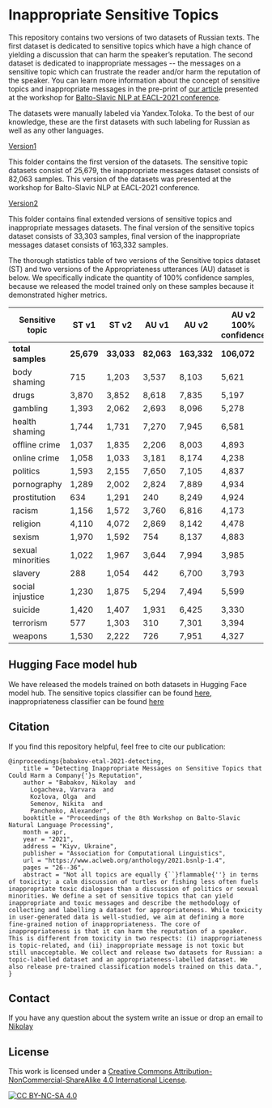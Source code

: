 # Inappropriate Sensitive Topics

This repository contains two versions of two datasets of Russian texts. 
The first dataset is dedicated to sensitive topics which have a high chance of yielding a discussion that can harm the speaker’s reputation.
The second dataset is dedicated to inappropriate messages -- the messages on a sensitive topic which can frustrate the reader and/or harm the reputation of the speaker.
You can learn more information about the concept of sensitive topics and inappropriate messages in the pre-print of [our article](https://arxiv.org/abs/2103.05345) presented at the workshop for [Balto-Slavic NLP at EACL-2021 conference](http://bsnlp.cs.helsinki.fi/).

The datasets were manually labeled via Yandex.Toloka.
To the best of our knowledge, these are the first datasets with such labeling for Russian as well as any other languages.

[Version1](https://github.com/skoltech-nlp/inappropriate-sensitive-topics/tree/main/Version1)

This folder contains the first version of the datasets.  The sensitive topic datasets consist of 25,679,  the inappropriate messages dataset consists of 82,063 samples.
This version of the datasets was presented at the workshop for Balto-Slavic NLP at EACL-2021 conference.

[Version2](https://github.com/skoltech-nlp/inappropriate-sensitive-topics/tree/main/Version2)

This folder contains final extended versions of sensitive topics and inappropriate messages datasets.
The final version of the sensitive topics dataset consists of 33,303 samples, final version of the inappropriate messages dataset consists of 163,332 samples.

The thorough statistics table of two versions of the Sensitive topics dataset (ST) and two versions of the Appropriateness utterances (AU) dataset is below. We specifically indicate the quantity of 100% confidence samples, because we released the model trained only on these samples because it demonstrated higher metrics. 

| Sensitive topic   | ST v1 | ST v2 | AU v1 | AU v2 | AU v2 100% confidence |
|-------------------|--------------|--------------|--------------------|--------------------|------------------------------------|
| <strong>total samples</strong>     |       <strong>25,679</strong>  |       <strong>33,033</strong>  |             <strong>82,063</strong>  |            <strong>163,332</strong>  |                            <strong>106,072</strong>  |
| body shaming      |          715 |        1,203 |              3,537 |              8,103 |                              5,621 |
| drugs             |        3,870 |        3,852 |              8,618 |              7,835 |                              5,197 |
| gambling          |        1,393 |        2,062 |              2,693 |              8,096 |                              5,278 |
| health shaming    |        1,744 |        1,731 |              7,270 |              7,945 |                              6,581 |
| offline crime     |        1,037 |        1,835 |              2,206 |              8,003 |                              4,893 |
| online crime      |        1,058 |        1,033 |              3,181 |              8,174 |                              4,238 |
| politics          |        1,593 |        2,155 |              7,650 |              7,105 |                              4,837 |
| pornography       |        1,289 |        2,002 |              2,824 |              7,889 |                              4,934 |
| prostitution      |          634 |        1,291 |                240 |              8,249 |                              4,924 |
| racism            |        1,156 |        1,572 |              3,760 |              6,816 |                              4,173 |
| religion          |        4,110 |        4,072 |              2,869 |              8,142 |                              4,478 |
| sexism            |        1,970 |        1,592 |                754 |              8,137 |                              4,883 |
| sexual minorities |        1,022 |        1,967 |              3,644 |              7,994 |                              3,985 |
| slavery           |          288 |        1,054 |                442 |              6,700 |                              3,793 |
| social injustice  |        1,230 |        1,875 |              5,294 |              7,494 |                              5,599 |
| suicide           |        1,420 |        1,407 |              1,931 |              6,425 |                              3,330 |
| terrorism         |          577 |        1,303 |                310 |              7,301 |                              3,394 |
| weapons           |        1,530 |        2,222 |                726 |              7,951 |                              4,327 |


## Hugging Face model hub

We have released the models trained on both datasets in Hugging Face model hub.
The sensitive topics classifier can be found [here](https://huggingface.co/Skoltech/russian-sensitive-topics), inappropriateness classifier can be found [here](https://huggingface.co/Skoltech/russian-inappropriate-messages)

## Citation

If you find this repository helpful, feel free to cite our publication:

```
@inproceedings{babakov-etal-2021-detecting,
    title = "Detecting Inappropriate Messages on Sensitive Topics that Could Harm a Company{'}s Reputation",
    author = "Babakov, Nikolay  and
      Logacheva, Varvara  and
      Kozlova, Olga  and
      Semenov, Nikita  and
      Panchenko, Alexander",
    booktitle = "Proceedings of the 8th Workshop on Balto-Slavic Natural Language Processing",
    month = apr,
    year = "2021",
    address = "Kiyv, Ukraine",
    publisher = "Association for Computational Linguistics",
    url = "https://www.aclweb.org/anthology/2021.bsnlp-1.4",
    pages = "26--36",
    abstract = "Not all topics are equally {``}flammable{''} in terms of toxicity: a calm discussion of turtles or fishing less often fuels inappropriate toxic dialogues than a discussion of politics or sexual minorities. We define a set of sensitive topics that can yield inappropriate and toxic messages and describe the methodology of collecting and labelling a dataset for appropriateness. While toxicity in user-generated data is well-studied, we aim at defining a more fine-grained notion of inappropriateness. The core of inappropriateness is that it can harm the reputation of a speaker. This is different from toxicity in two respects: (i) inappropriateness is topic-related, and (ii) inappropriate message is not toxic but still unacceptable. We collect and release two datasets for Russian: a topic-labelled dataset and an appropriateness-labelled dataset. We also release pre-trained classification models trained on this data.",
}
```

## Contact

If you have any question about the system write an issue or drop an email to [Nikolay](mailto:N.Babakov@skoltech.ru)

## License

This work is licensed under a [Creative Commons Attribution-NonCommercial-ShareAlike 4.0 International License][cc-by-nc-sa].

[![CC BY-NC-SA 4.0][cc-by-nc-sa-image]][cc-by-nc-sa]

[cc-by-nc-sa]: http://creativecommons.org/licenses/by-nc-sa/4.0/
[cc-by-nc-sa-image]: https://i.creativecommons.org/l/by-nc-sa/4.0/88x31.png
